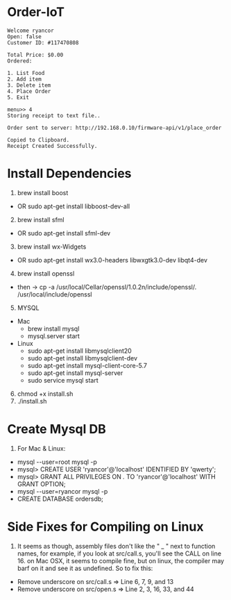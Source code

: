 # Order-IoT
```
Welcome ryancor
Open: false
Customer ID: #117470808

Total Price: $0.00
Ordered:

1. List Food
2. Add item
3. Delete item
4. Place Order
5. Exit

menu>> 4
Storing receipt to text file..

Order sent to server: http://192.168.0.10/firmware-api/v1/place_order

Copied to Clipboard.
Receipt Created Successfully.
```

# Install Dependencies
1. brew install boost
  - OR sudo apt-get install libboost-dev-all
2. brew install sfml
  - OR sudo apt-get install sfml-dev
3. brew install wx-Widgets
  - OR sudo apt-get install wx3.0-headers libwxgtk3.0-dev libqt4-dev
4. brew install openssl
  - then -> cp -a /usr/local/Cellar/openssl/1.0.2n/include/openssl/. /usr/local/include/openssl
5. MYSQL
  - Mac
    - brew install mysql
    - mysql.server start
  - Linux
    - sudo apt-get install libmysqlclient20
    - sudo apt-get install libmysqlclient-dev
    - sudo apt-get install mysql-client-core-5.7
    - sudo apt-get install mysql-server
    - sudo service mysql start
6. chmod +x install.sh
7. ./install.sh

# Create Mysql DB
1. For Mac & Linux:
  - mysql --user=root mysql -p
  - mysql> CREATE USER 'ryancor'@'localhost' IDENTIFIED BY 'qwerty';
  - mysql> GRANT ALL PRIVILEGES ON *.* TO 'ryancor'@'localhost' WITH GRANT OPTION;
  - mysql --user=ryancor mysql -p
  - CREATE DATABASE ordersdb;

# Side Fixes for Compiling on Linux
1. It seems as though, assembly files don't like the " _ " next to function names,
for example, if you look at src/call.s, you'll see the CALL on line 16. on Mac OSX, it
seems to compile fine, but on linux, the compiler may barf on it and see it as
undefined. So to fix this:
  - Remove underscore on src/call.s => Line 6, 7, 9, and 13
  - Remove underscore on src/open.s => Line 2, 3, 16, 33, and 44
